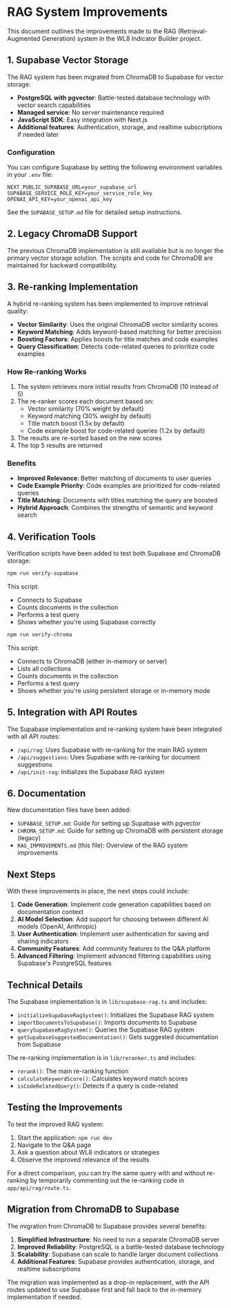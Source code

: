 # RAG System Improvements

This document outlines the improvements made to the RAG (Retrieval-Augmented Generation) system in the WL8 Indicator Builder project.

## 1. Supabase Vector Storage

The RAG system has been migrated from ChromaDB to Supabase for vector storage:

- **PostgreSQL with pgvector**: Battle-tested database technology with vector search capabilities
- **Managed service**: No server maintenance required
- **JavaScript SDK**: Easy integration with Next.js
- **Additional features**: Authentication, storage, and realtime subscriptions if needed later

### Configuration

You can configure Supabase by setting the following environment variables in your `.env` file:

```
NEXT_PUBLIC_SUPABASE_URL=your_supabase_url
SUPABASE_SERVICE_ROLE_KEY=your_service_role_key
OPENAI_API_KEY=your_openai_api_key
```

See the `SUPABASE_SETUP.md` file for detailed setup instructions.

## 2. Legacy ChromaDB Support

The previous ChromaDB implementation is still available but is no longer the primary vector storage solution. The scripts and code for ChromaDB are maintained for backward compatibility.

## 3. Re-ranking Implementation

A hybrid re-ranking system has been implemented to improve retrieval quality:

- **Vector Similarity**: Uses the original ChromaDB vector similarity scores
- **Keyword Matching**: Adds keyword-based matching for better precision
- **Boosting Factors**: Applies boosts for title matches and code examples
- **Query Classification**: Detects code-related queries to prioritize code examples

### How Re-ranking Works

1. The system retrieves more initial results from ChromaDB (10 instead of 5)
2. The re-ranker scores each document based on:
   - Vector similarity (70% weight by default)
   - Keyword matching (30% weight by default)
   - Title match boost (1.5x by default)
   - Code example boost for code-related queries (1.2x by default)
3. The results are re-sorted based on the new scores
4. The top 5 results are returned

### Benefits

- **Improved Relevance**: Better matching of documents to user queries
- **Code Example Priority**: Code examples are prioritized for code-related queries
- **Title Matching**: Documents with titles matching the query are boosted
- **Hybrid Approach**: Combines the strengths of semantic and keyword search

## 4. Verification Tools

Verification scripts have been added to test both Supabase and ChromaDB storage:

```bash
npm run verify-supabase
```

This script:
- Connects to Supabase
- Counts documents in the collection
- Performs a test query
- Shows whether you're using Supabase correctly

```bash
npm run verify-chroma
```

This script:
- Connects to ChromaDB (either in-memory or server)
- Lists all collections
- Counts documents in the collection
- Performs a test query
- Shows whether you're using persistent storage or in-memory mode

## 5. Integration with API Routes

The Supabase implementation and re-ranking system have been integrated with all API routes:

- `/api/rag`: Uses Supabase with re-ranking for the main RAG system
- `/api/suggestions`: Uses Supabase with re-ranking for document suggestions
- `/api/init-rag`: Initializes the Supabase RAG system

## 6. Documentation

New documentation files have been added:

- `SUPABASE_SETUP.md`: Guide for setting up Supabase with pgvector
- `CHROMA_SETUP.md`: Guide for setting up ChromaDB with persistent storage (legacy)
- `RAG_IMPROVEMENTS.md` (this file): Overview of the RAG system improvements

## Next Steps

With these improvements in place, the next steps could include:

1. **Code Generation**: Implement code generation capabilities based on documentation context
2. **AI Model Selection**: Add support for choosing between different AI models (OpenAI, Anthropic)
3. **User Authentication**: Implement user authentication for saving and sharing indicators
4. **Community Features**: Add community features to the Q&A platform
5. **Advanced Filtering**: Implement advanced filtering capabilities using Supabase's PostgreSQL features

## Technical Details

The Supabase implementation is in `lib/supabase-rag.ts` and includes:

- `initializeSupabaseRagSystem()`: Initializes the Supabase RAG system
- `importDocumentsToSupabase()`: Imports documents to Supabase
- `querySupabaseRagSystem()`: Queries the Supabase RAG system
- `getSupabaseSuggestedDocumentation()`: Gets suggested documentation from Supabase

The re-ranking implementation is in `lib/reranker.ts` and includes:

- `rerank()`: The main re-ranking function
- `calculateKeywordScore()`: Calculates keyword match scores
- `isCodeRelatedQuery()`: Detects if a query is code-related

## Testing the Improvements

To test the improved RAG system:

1. Start the application: `npm run dev`
2. Navigate to the Q&A page
3. Ask a question about WL8 indicators or strategies
4. Observe the improved relevance of the results

For a direct comparison, you can try the same query with and without re-ranking by temporarily commenting out the re-ranking code in `app/api/rag/route.ts`.

## Migration from ChromaDB to Supabase

The migration from ChromaDB to Supabase provides several benefits:

1. **Simplified Infrastructure**: No need to run a separate ChromaDB server
2. **Improved Reliability**: PostgreSQL is a battle-tested database technology
3. **Scalability**: Supabase can scale to handle larger document collections
4. **Additional Features**: Supabase provides authentication, storage, and realtime subscriptions

The migration was implemented as a drop-in replacement, with the API routes updated to use Supabase first and fall back to the in-memory implementation if needed.
